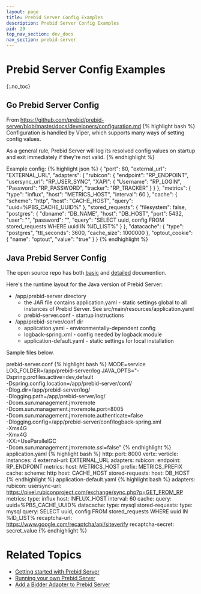 ```yaml
---
layout: page
title: Prebid Server Config Examples
description: Prebid Server Config Examples
pid: 29
top_nav_section: dev_docs
nav_section: prebid-server
---
```


<div class="bs-docs-section" markdown="1">

# Prebid Server Config Examples
{:.no_toc}

## Go Prebid Server Config

From https://github.com/prebid/prebid-server/blob/master/docs/developers/configuration.md
{% highlight bash %}
Configuration is handled by Viper, which supports many ways of setting config values.

As a general rule, Prebid Server will log its resolved config values on startup and exit immediately if they're not valid.
{% endhighlight %}

Example config:
{% highlight json %}
{
    "port": 80,
    "external_url": "EXTERNAL_URL",
    "adapters": {
        "rubicon": {
            "endpoint": "RP_ENDPOINT",
	    "usersync_url": "RP_USER_SYNC",
            "XAPI": {
                "Username": "RP_LOGIN",
                "Password": "RP_PASSWORD",
                "tracker": "RP_TRACKER"
            }
        }
    },
    "metrics": {
        "type": "influx",
        "host": "METRICS_HOST",
        "interval": 60
    },
    "cache": {
	"scheme": "http",
	"host": "CACHE_HOST",
	"query": "uuid=%PBS_CACHE_UUID%"
    },
    "stored_requests": {
	"filesystem": false,
	"postgres": {
            "dbname": "DB_NAME",
            "host": "DB_HOST",
            "port": 5432,
            "user": "",
            "password": "",
	    "query": "SELECT uuid, config FROM stored_requests WHERE uuid IN %ID_LIST%"
	}
    },
    "datacache": {
        "type": "postgres",
	"ttl_seconds": 3600,
	"cache_size": 1000000
    },
    "optout_cookie": {
      "name": "optout",
      "value": "true"
    }
}
{% endhighlight %}

## Java Prebid Server Config

The open source repo has both [basic](https://github.com/rubicon-project/prebid-server-java/blob/master/docs/config.md) and [detailed](https://github.com/rubicon-project/prebid-server-java/blob/master/docs/config-app.md) documention.

Here's the runtime layout for the Java version of Prebid Server:

- /app/prebid-server directory
  - the JAR file contains application.yaml - static settings global to all instances of Prebid Server. See src/main/resources/application.yaml
  - prebid-server.conf - startup instructions
- /app/prebid-server/conf dir
  - application.yaml - environmentally-dependent config
  - logback-spring.xml - config needed by logback module
  - application-default.yaml - static settings for local installation


Sample files below.

prebid-server.conf
{% highlight bash %}
MODE=service
LOG_FOLDER=/app/prebid-server/log
JAVA_OPTS="-Dspring.profiles.active=dev,default \
    -Dspring.config.location=/app/prebid-server/conf/ \
    -Dlog.dir=/app/prebid-server/log/ \
    -Dlogging.path=/app/prebid-server/log/ \
    -Dcom.sun.management.jmxremote \
    -Dcom.sun.management.jmxremote.port=8005 \
    -Dcom.sun.management.jmxremote.authenticate=false \
    -Dlogging.config=/app/prebid-server/conf/logback-spring.xml \
    -Xms4G \
    -Xmx4G \
    -XX:+UseParallelGC \
    -Dcom.sun.management.jmxremote.ssl=false"
{% endhighlight %}
application.yaml
{% highlight bash %}
http:
  port: 8000
vertx:
  verticle:
    instances: 4
external-url: EXTERNAL_URL
adapters:
  rubicon:
    endpoint: RP_ENDPOINT
metrics:
  host: METRICS_HOST
  prefix: METRICS_PREFIX
cache:
  scheme: http
  host: CACHE_HOST
stored-requests:
  host: DB_HOST
{% endhighlight %}
application-default.yaml
{% highlight bash %}
adapters:
  rubicon:
    usersync-url: https://pixel.rubiconproject.com/exchange/sync.php?p=GET_FROM_RP
metrics:
  type: influx
  host: INFLUX_HOST
  interval: 60
cache:
  query: uuid=%PBS_CACHE_UUID%
datacache:
  type: mysql
stored-requests:
  type: mysql
  query: SELECT uuid, config FROM stored_requests WHERE uuid IN %ID_LIST%
recaptcha-url: https://www.google.com/recaptcha/api/siteverify
recaptcha-secret: secret_value
{% endhighlight %}
# Related Topics

+ [Getting started with Prebid Server]({{site.baseurl}}/dev-docs/get-started-with-prebid-server.html)
+ [Running your own Prebid Server]({{site.baseurl}}/dev-docs/running-your-own-prebid-server.html)
+ [Add a Bidder Adapter to Prebid Server]({{site.baseurl}}/dev-docs/add-a-prebid-server-adapter.html)

</div>

